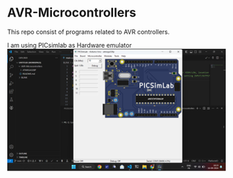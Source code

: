 # AVR-Microcontrollers
This repo consist of programs related to AVR controllers.

I am using PICsimlab as Hardware emulator
![Image](ATMEGA328P/IMAGES/HW_EMULATOR.png)
